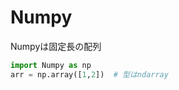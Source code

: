 # Numpy 

Numpyは固定長の配列
``` python
import Numpy as np
arr = np.array([1,2])  # 型はndarray
```

``` python

```


``` python

```


``` python

```


``` python

```
